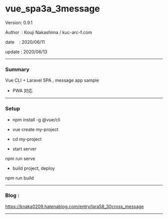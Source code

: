 ﻿# vue_spa3a_3message

 Version: 0.9.1

 Author  : Kouji Nakashima / kuc-arc-f.com

 date    : 2020/06/11

 update  : 2020/06/13

***
### Summary

Vue CLI + Laravel SPA , message app sample

* PWA 対応

***
### Setup

* npm install -g @vue/cli

* vue create my-project

* cd my-project

* start server

npm run serve

* build project, deploy

npm run build

***
### Blog :

https://knaka0209.hatenablog.com/entry/lara58_30cross_message


***

